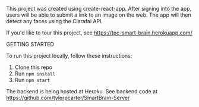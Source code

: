 This project was created using create-react-app. After signing into the app, users will be able to submit a link to an image on the web. The app will then detect any faces using the Clarafai API. 

If you'd like to tour this project, see https://tpc-smart-brain.herokuapp.com/

GETTING STARTED

To run this project locally, follow these instructions:
1. Clone this repo
2. Run `npm install`
3. Run `npm start`

The backend is being hosted at Heroku. 
See backend code at https://github.com/tylerpcarter/SmartBrain-Server
